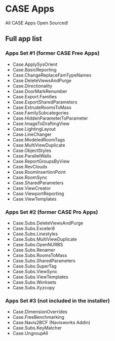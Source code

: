 # CASE Apps
All CASE Apps Open Sourced!

## Full app list

### Apps Set #1 (former CASE Free Apps)
-	Case.ApplySysOrient
-	Case.BasicReporting
-	Case.ChangeReplaceFamTypeNames
-	Case.DeleteViewsAndPurge
-	Case.Directionality
-	Case.DoorMarkRenumber
-	Case.Export.Families
-	Case.ExportSharedParameters
-	Case.ExtrudeRoomsToMass
-	Case.FamilySubcategories
-	Case.HiddenParameterToParameter
-	Case.ImageToDraftingView
-	Case.LightingLayout
-	Case.LineChanger
-	Case.ModeledRoomTags
-	Case.MultiViewDuplicate
-	Case.ObjectStyles
-	Case.ParallelWalls
-	Case.ReportGroupsByView
-	Case.RevClouds
-	Case.RoomInsertionPoint
-	Case.RoomSync
-	Case.SharedParameters
-	Case.ViewCreator
-	Case.ViewportReporting
-	Case.ViewTemplates


### Apps Set #2 (former CASE Pro Apps)
-	Case.Subs.DeleteViewsAndPurge
-	Case.Subs.Exceler8
-	Case.Subs.Linestyles
-	Case.Subs.MultiViewDuplicate
-	Case.Subs.OpenNURBS
-	Case.Subs.Renamer
-	Case.Subs.RoomsToMass
-	Case.Subs.SharedParameters
-	Case.Subs.SuperTag
-	Case.Subs.ViewSync
-	Case.Subs.ViewTemplates
-	Case.Subs.Worksets
-	Case.Subs.Xyzcopy 

### Apps Set #3 (not included in the installer)
-	Case.DimensionOverrides
-	Case.FreeBenchmarking
-	Case.Navis2BCF (Navisworks Addin)
-	Case.Subs.KeyMatcher
-	Case.UngroupAll

